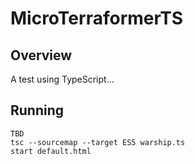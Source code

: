 # MicroTerraformerTS

## Overview 

A test using TypeScript...

## Running 
```
TBD
tsc --sourcemap --target ES5 warship.ts
start default.html
```
